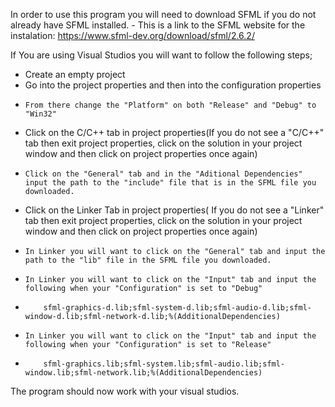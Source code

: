 In order to use this program you will need to download SFML if you do not already have SFML installed.
    - This is a link to the SFML website for the instalation: https://www.sfml-dev.org/download/sfml/2.6.2/

If You are using Visual Studios you will want to follow the following steps;
  - Create an empty project
  - Go into the project properties and then into the configuration properties
  -     From there change the "Platform" on both "Release" and "Debug" to "Win32"
  - Click on the C/C++ tab in project properties(If you do not see a "C/C++" tab then exit project properties, click on the solution in your project window and then click on project properties once again)
  -     Click on the "General" tab and in the "Aditional Dependencies" input the path to the "include" file that is in the SFML file you downloaded.
  - Click on the Linker Tab in project properties( If you do not see a "Linker" tab then exit project properties, click on the solution in your project window and then click on project properties once again)
  -     In Linker you will want to click on the "General" tab and input the path to the "lib" file in the SFML file you downloaded.
  -     In Linker you will want to click on the "Input" tab and input the following when your "Configuration" is set to "Debug"
  -         sfml-graphics-d.lib;sfml-system-d.lib;sfml-audio-d.lib;sfml-window-d.lib;sfml-network-d.lib;%(AdditionalDependencies)
  -     In Linker you will want to click on the "Input" tab and input the following when your "Configuration" is set to "Release"
  -         sfml-graphics.lib;sfml-system.lib;sfml-audio.lib;sfml-window.lib;sfml-network.lib;%(AdditionalDependencies)
The program should now work with your visual studios.
